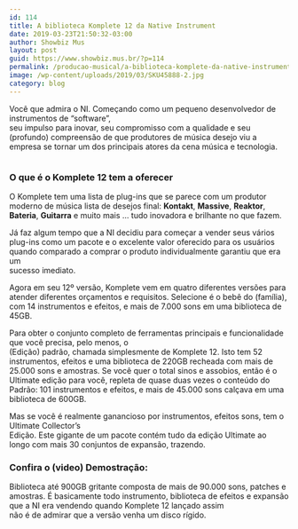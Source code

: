 ```yaml
---
id: 114
title: A biblioteca Komplete 12 da Native Instrument
date: 2019-03-23T21:50:32-03:00
author: Showbiz Mus
layout: post
guid: https://www.showbiz.mus.br/?p=114
permalink: /producao-musical/a-biblioteca-komplete-da-native-instrument/
image: /wp-content/uploads/2019/03/SKU45888-2.jpg
category: blog
---
```

Você que admira o NI. Começando como um pequeno desenvolvedor de instrumentos de “software”,  
seu impulso para inovar, seu compromisso com a qualidade e seu (profundo) compreensão de que produtores de música desejo viu a empresa se tornar um dos principais atores da cena música e tecnologia.<figure class="wp-block-image">

<a href="https://www.showbiz.mus.br/wp-content/uploads/2019/03/SKU45888-2.jpg" rel="attachment wp-att-115"><img src="https://www.showbiz.mus.br/wp-content/uploads/2019/03/SKU45888-2.jpg" alt="" class="wp-image-115" srcset="https://www.showbiz.mus.br/wp-content/uploads/2019/03/SKU45888-2.jpg 799w, https://www.showbiz.mus.br/wp-content/uploads/2019/03/SKU45888-2-300x200.jpg 300w, https://www.showbiz.mus.br/wp-content/uploads/2019/03/SKU45888-2-768x512.jpg 768w, https://www.showbiz.mus.br/wp-content/uploads/2019/03/SKU45888-2-360x240.jpg 360w" sizes="(max-width: 799px) 100vw, 799px" /></a></figure> 

### O que é o Komplete 12 tem a oferecer

O Komplete tem uma lista de plug-ins que se parece com um produtor moderno de música lista de desejos final: **Kontakt**, **Massive**, **Reaktor**, **Bateria**, **Guitarra** e muito mais &#8230; tudo inovadora e brilhante no que fazem.

Já faz algum tempo que a NI decidiu para começar a vender seus vários plug-ins como um pacote e o excelente valor oferecido para os usuários quando comparado a comprar o produto individualmente garantiu que era um  
sucesso imediato.

Agora em seu 12º versão, Komplete vem em quatro diferentes versões para atender diferentes orçamentos e requisitos. Selecione é o bebê do (família), com 14 instrumentos e efeitos, e mais de 7.000 sons em uma biblioteca de 45GB.

Para obter o conjunto completo de ferramentas principais e funcionalidade que você precisa, pelo menos, o  
(Edição) padrão, chamada simplesmente de Komplete 12. Isto tem 52 instrumentos, efeitos e uma biblioteca de 220GB recheada com mais de 25.000 sons e amostras. Se você quer o total sinos e assobios, então é o Ultimate edição para você, repleta de quase duas vezes o conteúdo do Padrão: 101 instrumentos e efeitos, e mais de 45.000 sons calçava em uma biblioteca de 600GB.

Mas se você é realmente ganancioso por instrumentos, efeitos sons, tem o Ultimate Collector&#8217;s  
Edição. Este gigante de um pacote contém tudo da edição Ultimate ao longo com mais 30 conjuntos de expansão, trazendo.

### Confira o (video) Demostração:<figure class="wp-block-embed-youtube wp-block-embed is-type-video is-provider-youtube wp-embed-aspect-16-9 wp-has-aspect-ratio">

<div class="wp-block-embed__wrapper">
  <div class="ast-oembed-container">
  </div>
</div></figure> 

Biblioteca até 900GB gritante composta de mais de 90.000 sons, patches e amostras. É basicamente todo instrumento, biblioteca de efeitos e expansão que a NI era vendendo quando Komplete 12 lançado assim  
não é de admirar que a versão venha um disco rígido.